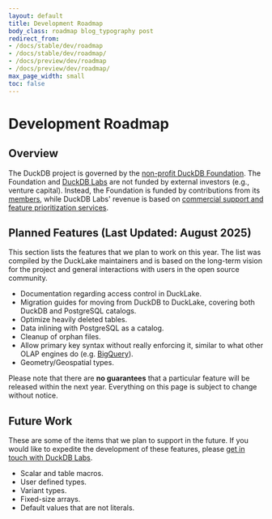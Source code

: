 ```yaml
---
layout: default
title: Development Roadmap
body_class: roadmap blog_typography post
redirect_from:
- /docs/stable/dev/roadmap
- /docs/stable/dev/roadmap/
- /docs/preview/dev/roadmap
- /docs/preview/dev/roadmap/
max_page_width: small
toc: false
---
```


<div class="wrap pagetitle">
  <h1>Development Roadmap</h1>
</div>

## Overview

The DuckDB project is governed by the [non-profit DuckDB Foundation](https://duckdb.org/foundation/).
The Foundation and [DuckDB Labs](https://duckdblabs.com) are not funded by external investors (e.g., venture capital).
Instead, the Foundation is funded by contributions from its [members](https://duckdb.org/foundation/#supporters),
while DuckDB Labs' revenue is based on [commercial support and feature prioritization services](https://duckdblabs.com/#support).

## Planned Features (Last Updated: August 2025)

This section lists the features that we plan to work on this year. The list was compiled by the DuckLake maintainers and is based on the long-term vision for the project and general interactions with users in the open source community. 

- Documentation regarding access control in DuckLake.
- Migration guides for moving from DuckDB to DuckLake, covering both DuckDB and PostgreSQL catalogs.
- Optimize heavily deleted tables.
- Data inlining with PostgreSQL as a catalog.
- Cleanup of orphan files.
- Allow primary key syntax without really enforcing it, similar to what other OLAP engines do (e.g. [BigQuery](https://cloud.google.com/bigquery/docs/primary-foreign-keys)).
- Geometry/Geospatial types.

Please note that there are **no guarantees** that a particular feature will be released within the next year. Everything on this page is subject to change without notice.

## Future Work

These are some of the items that we plan to support in the future. If you would like to expedite the development of these features, please [get in touch with DuckDB Labs](https://duckdblabs.com/contact/).

- Scalar and table macros.
- User defined types.
- Variant types.
- Fixed-size arrays.
- Default values that are not literals.
